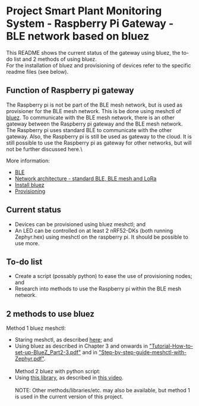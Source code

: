 # Project Smart Plant Monitoring System - Raspberry Pi Gateway - BLE network based on bluez
This README shows the current status of the gateway using bluez, the to-do list and 2 methods of using bluez.\
For the installation of bluez and provisioning of devices refer to the specific readme files (see below).

## Function of Raspberry pi gateway
The Raspberry pi is not be part of the BLE mesh network, but is used as provisioner for the BLE mesh network. This is be done using meshctl of [bluez](http://www.bluez.org/).
To communicate with the BLE mesh network, there is an other gateway between the Raspberry pi gateway and the BLE mesh network. The Raspberry pi uses standard BLE to communicate with the other gateway. Also, the Raspberry pi is still be used as gateway to the cloud. It is still possible to use the Raspberry pi as gateway for other networks, but will not be further discussed here.\

More information:
- [BLE](../../BLE)
- [Network architecture - standard BLE, BLE mesh and LoRa](../network-architecture_BLE_BLE-mesh_and_LoRa.png)
- [Install bluez](Install_bluez.md)
- [Provisioning](Provisioning.md)

## Current status
- Devices can be provisioned using bluez meshctl; and
- An LED can be controlled on at least 2 nRF52-DKs (both running Zephyr.hex) using meshctl on the raspberry pi. It should be possible to use more.

## To-do list
- Create a script (possably python) to ease the use of provisioning nodes; and
- Research into methods to use the Raspberry pi within the BLE mesh network.

## 2 methods to use bluez
Method 1 bluez meshctl:
- Staring meshctl, as described [here](Provisioning.md); and
- Using bluez as described in Chapter 3 and onwards in ["Tutorial-How-to-set-up-BlueZ_Part2-3.pdf"](Tutorial-How-to-set-up-BlueZ_Part2-3.pdf) and in ["Step-by-step-guide-meshctl-with-Zephyr.pdf"](Step-by-step-guide-meshctl-with-Zephyr.pdf).\
\
Method 2 bluez with python script:
- Using [this library](https://github.com/adafruit/Adafruit_Python_BluefruitLE), as described in [this video](https://www.youtube.com/watch?v=wKZaYKavJsQ).\
\
NOTE: Other methods/libraries/etc. may also be available, but method 1 is used in the current version of this project.
